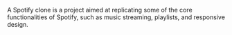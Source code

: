 A Spotify clone is a project aimed at replicating some of the core functionalities of Spotify, such as music streaming, playlists, and responsive design.
